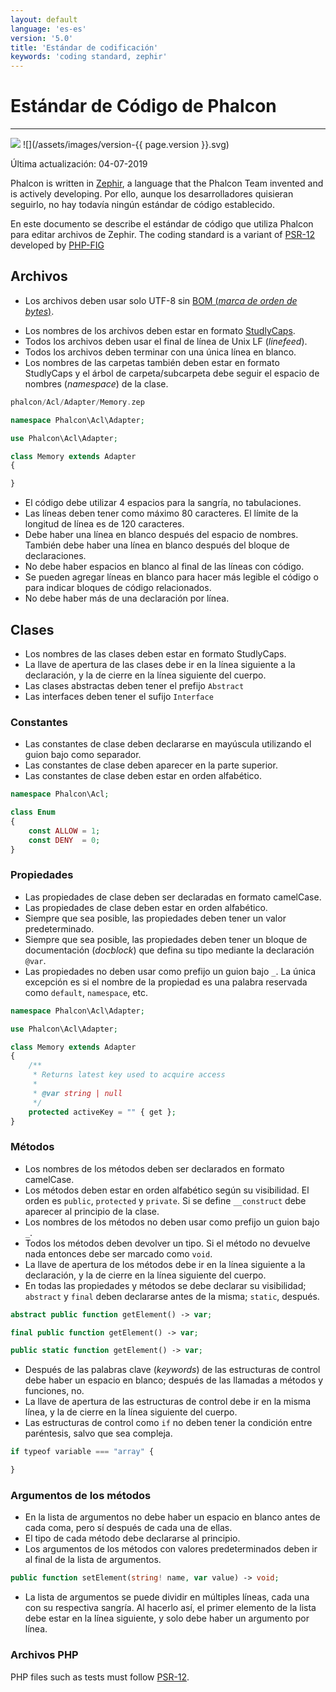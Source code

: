 ```yaml
---
layout: default
language: 'es-es'
version: '5.0'
title: 'Estándar de codificación'
keywords: 'coding standard, zephir'
---
```


# Estándar de Código de Phalcon
- - -
![](/assets/images/document-status-under-review-red.svg) ![](/assets/images/version-{{ page.version }}.svg)

Última actualización: 04-07-2019

Phalcon is written in [Zephir][zephir], a language that the Phalcon Team invented and is actively developing. Por ello, aunque los desarrolladores quisieran seguirlo, no hay todavía ningún estándar de código establecido.

En este documento se describe el estándar de código que utiliza Phalcon para editar archivos de Zephir. The coding standard is a variant of [PSR-12][psr-12] developed by [PHP-FIG][php-fig]

## Archivos
* Los archivos deben usar solo UTF-8 sin [BOM (*marca de orden de bytes*)](https://es.wikipedia.org/wiki/Marca_de_orden_de_bytes).
- Los nombres de los archivos deben estar en formato [StudlyCaps](https://en.wikipedia.org/wiki/Studly_caps).
- Todos los archivos deben usar el final de línea de Unix LF (*linefeed*).
- Todos los archivos deben terminar con una única línea en blanco.
- Los nombres de  las carpetas también deben estar en formato StudlyCaps y el árbol de carpeta/subcarpeta debe seguir el espacio de nombres (*namespace*) de la clase.

```php
phalcon/Acl/Adapter/Memory.zep
```

```php
namespace Phalcon\Acl\Adapter;

use Phalcon\Acl\Adapter;

class Memory extends Adapter
{

}
```

- El código debe utilizar 4 espacios para la sangría, no tabulaciones.
- Las líneas deben tener como máximo 80 caracteres. El límite de la longitud de línea es de 120 caracteres.
- Debe haber una línea en blanco después del espacio de nombres. También debe haber una línea en blanco después del bloque de declaraciones.
- No debe haber espacios en blanco al final de las líneas con código.
- Se pueden agregar líneas en blanco para hacer más legible el código o para indicar bloques de código relacionados.
- No debe haber más de una declaración por línea.

## Clases
- Los nombres de las clases deben estar en formato StudlyCaps.
- La llave de apertura de las clases debe ir en la línea siguiente a la declaración, y la de cierre en la línea siguiente del cuerpo.
- Las clases abstractas deben tener el prefijo `Abstract`
- Las interfaces deben tener el sufijo `Interface`

### Constantes
- Las constantes de clase deben declararse en mayúscula utilizando el guion bajo como separador.
- Las constantes de clase deben aparecer en la parte superior.
- Las constantes de clase deben estar en orden alfabético.

```php
namespace Phalcon\Acl;

class Enum
{
    const ALLOW = 1;
    const DENY  = 0;
}
```

### Propiedades
- Las propiedades de clase deben ser declaradas en formato camelCase.
- Las propiedades de clase deben estar en orden alfabético.
- Siempre que sea posible, las propiedades deben tener un valor predeterminado.
- Siempre que sea posible, las propiedades deben tener un bloque de documentación (*docblock*) que defina su tipo mediante la declaración  `@var`.
- Las propiedades no deben usar como prefijo un guion bajo `_`. La única excepción es si el nombre de la propiedad es una palabra reservada como `default`, `namespace`, etc.

```php
namespace Phalcon\Acl\Adapter;

use Phalcon\Acl\Adapter;

class Memory extends Adapter
{
    /**
     * Returns latest key used to acquire access
     *
     * @var string | null
     */
    protected activeKey = "" { get };
}
```

### Métodos
- Los nombres de los métodos deben ser declarados en formato camelCase.
- Los métodos deben estar en orden alfabético según su visibilidad. El orden es `public`, `protected` y `private`. Si se define `__construct` debe aparecer al principio de la clase.
- Los nombres de los métodos no deben usar como prefijo un guion bajo `_`.
- Todos los métodos deben devolver un tipo. Si el método no devuelve nada entonces debe ser marcado como `void`.
- La llave de apertura de los métodos debe ir en la línea siguiente a la declaración, y la de cierre en la línea siguiente del cuerpo.
- En todas las propiedades y métodos se debe declarar su visibilidad; `abstract` y `final` deben declararse antes de la misma; `static`, después.

```php
abstract public function getElement() -> var;

final public function getElement() -> var;

public static function getElement() -> var;
```

- Después de las palabras clave (*keywords*) de las estructuras de control debe haber un espacio en blanco; después de las llamadas a métodos y funciones, no.
- La llave de apertura de las estructuras de control debe ir en la misma línea, y la de cierre en la línea siguiente del cuerpo.
- Las estructuras de control como `if` no deben tener la condición entre paréntesis, salvo que sea compleja.

```php
if typeof variable === "array" {

}
```

### Argumentos de los métodos
- En la lista de argumentos no debe haber un espacio en blanco antes de cada coma, pero sí después de cada una de ellas.
- El tipo de cada método debe declararse al principio.
- Los argumentos de los métodos con valores predeterminados deben ir al final de la lista de argumentos.

```php
public function setElement(string! name, var value) -> void;
```

- La lista de argumentos se puede dividir en múltiples líneas, cada una con su respectiva sangría. Al hacerlo así, el primer elemento de la lista debe estar en la línea siguiente, y solo debe haber un argumento por línea.

### Archivos PHP
PHP files such as tests must follow [PSR-12][psr-12].


[php-fig]: https://www.php-fig.org/
[psr-12]: https://www.php-fig.org/psr/psr-12/
[zephir]: https://zephir-lang.com
